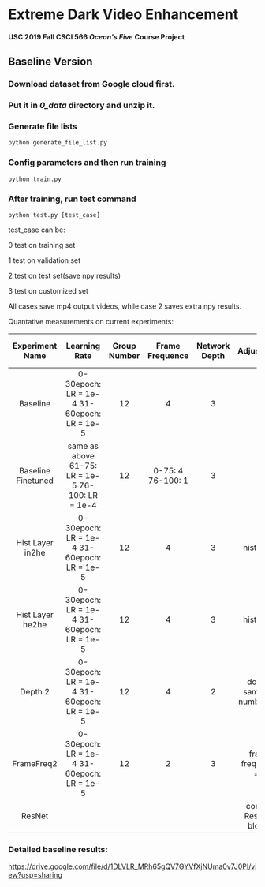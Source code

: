 # Extreme Dark Video Enhancement
#### USC 2019 Fall CSCI 566 *Ocean's Five* Course Project


## Baseline Version

### Download dataset from Google cloud first.
### Put it in *0_data* directory and unzip it.

### Generate file lists
```Shell
python generate_file_list.py
```

### Config parameters and then run training
```Shell
python train.py
```

### After training, run test command
```Shell
python test.py [test_case]
```
test_case can be:

0   test on training set

1   test on validation set

2   test on test set(save npy results)

3   test on customized set

All cases save mp4 output videos, while case 2 saves extra npy results.

Quantative measurements on current experiments:

|   Experiment Name  |                   Learning Rate                  | Group Number |  Frame Frequence  | Network Depth |        Adjustment        | Final Loss | Final Validation Loss |        PSNR        |        SSIM        |        MSE(MABD)       |
|:------------------:|:------------------------------------------------:|:------------:|:-----------------:|:-------------:|:------------------------:|:----------:|:---------------------:|:------------------:|:------------------:|:----------------------:|
|      Baseline      |    0-30epoch: LR = 1e-4 31-60epoch: LR = 1e-5    |      12      |         4         |       3       |                          | 0.02925395 |       0.03194653      |  27.20341440836589 | 0.8399437169233958 |  0.0007276190425069668 |
| Baseline Finetuned | same as above 61-75: LR = 1e-5 76-100: LR = 1e-4 |      12      | 0-75: 4 76-100: 1 |       3       |                          | 0.02811074 |       0.03246053      |                    |                    |                        |
|  Hist Layer in2he  |    0-30epoch: LR = 1e-4 31-60epoch: LR = 1e-5    |      12      |         4         |       3       |        hist layer        | 0.04175019 |       0.05246153      | 22.929300082171405 | 0.7788759288964449 |  0.0008090686585943601 |
|  Hist Layer he2he  |    0-30epoch: LR = 1e-4 31-60epoch: LR = 1e-5    |      12      |         4         |       3       |        hist layer        | 0.02953422 |       0.03511760      | 26.969168140270085 | 0.8392954715976009 | 0.00036061441545966536 |
|       Depth 2      |    0-30epoch: LR = 1e-4 31-60epoch: LR = 1e-5    |      12      |         4         |       2       | down-sampling number = 2 | 0.03208632 |       0.03496898      |  26.30993395911323 | 0.8239608135488299 | 0.00015883494476721382 |
|     FrameFreq2     |    0-30epoch: LR = 1e-4 31-60epoch: LR = 1e-5    |      12      |         2         |       3       |    frame frequency = 2   |            |                       |                    |                    |                        |
|       ResNet       |                                                  |              |                   |               |  conv -> Residual blocks |            |                       |                    |                    |                        |

### Detailed baseline results: 
https://drive.google.com/file/d/1DLVLR_MRh65gQV7GYVfXjNUma0v7J0PI/view?usp=sharing


